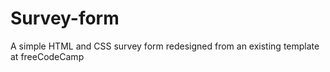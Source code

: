 # Survey-form
A simple HTML and CSS survey form redesigned from an existing template at freeCodeCamp
